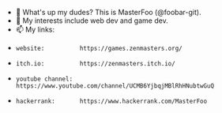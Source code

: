 - 👋 What's up my dudes? This is MasterFoo (@foobar-git).
- 👀 My interests include web dev and game dev.
- 📫 My links:
-     website:          https://games.zenmasters.org/
-     itch.io:          https://zenmasters.itch.io/
-     youtube channel:  https://www.youtube.com/channel/UCMB6YjbqjMBlRhHNubtwGuQ
-     hackerrank:       https://www.hackerrank.com/MasterFoo

<!---
- 🌱 I’m currently learning ...
- 💞️ I’m looking to collaborate on ...
--->

<!---
foobar-git/foobar-git is a ✨ special ✨ repository because its `README.md` (this file) appears on your GitHub profile.
You can click the Preview link to take a look at your changes.
--->
